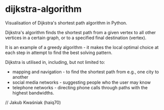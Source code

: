 # dijkstra-algorithm
Visualisation of Dijkstra's shortest path algorithm in Python.

Dijkstra's algorithm finds the shortest path from a given vertex to all other vertices in a certain graph, or to a specified final destination (vertex).

It is an example of a greedy algorithm - it makes the local optimal choice at each step in attempt to find the best solving pattern.

Dijkstra is utilised in, including, but not limited to:
- mapping and navigation - to find the shortest path from e.g., one city to another
- social media networks - suggesting people who the user may know
- telephone networks - directing phone calls through paths with the highest bandwidths.

// Jakub Kwaśniak (haiq70)
